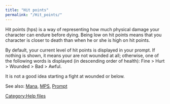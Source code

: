 ```yaml
---
title: "Hit points"
permalink: "/Hit_points/"
---
```


Hit points (hps) is a way of representing how much physical damage your
character can endure before dying. Being low on hit points means that
you character is closer to death than when he or she is high on hit
points.

By default, your current level of hit points is displayed in your
prompt. If nothing is shown, it means your are not wounded at all;
otherwise, one of the following words is displayed (in descending order
of health): Fine \> Hurt \> Wounded \> Bad \> Awful.

It is not a good idea starting a fight at wounded or below.

See also: [Mana](Mana "wikilink"), [MPS](MPS "wikilink"),
[Prompt](Prompt "wikilink")

[Category:Help files](Category:Help_files "wikilink")